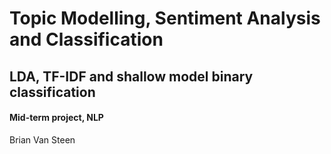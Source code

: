 # Topic Modelling, Sentiment Analysis and Classification

## LDA, TF-IDF and shallow model binary classification

#### Mid-term project, NLP

Brian Van Steen
